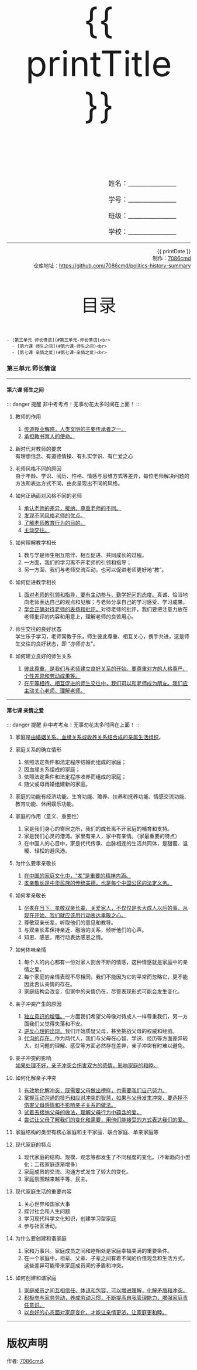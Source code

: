 
  <style>
  #title {
    padding-top: 40%;
    font-size: 96px;
    padding-bottom: 24%;
  }

  #ending {
    padding-top: 60%;
    font-size: 48px;
    padding-bottom: 12%;
  }

  .center {
    text-align: center;
  }
  .right {
    text-align: right;
  }

  #inform {
    padding-right: 8%;
    font-size: 18px;
  }

  .topic {
    padding-top: 12%;
    padding-bottom: 8%;
    font-size: 48px;
  }
</style>
<div class="center">
  <div id="title">{{ printTitle }}</div>
</div>
<div class="right">
  <p id="inform">姓名：________________</p>
  <p id="inform">学号：________________</p>
  <p id="inform">班级：________________</p>
  <p id="inform">学校：________________</p>

  <hr />
  <div>
    {{ printDate }}<br />
    制作：<a href="https://github.com/7086cmd/">7086cmd</a><br />
    仓库地址：<a href="https://github.com/7086cmd/politics-history-summary"
      >https://github.com/7086cmd/politics-history-summary</a
    >
  </div>
</div>


<div class="divider_top"></div>

<div class="divider_top"></div>

<div class="center">
  <div class="topic">目录</div>
</div>

    - [第三单元 师长情谊](#第三单元-师长情谊)<br>
      - [第六课 师生之间](#第六课-师生之间)<br>
      - [第七课 亲情之爱](#第七课-亲情之爱)<br>

<div class="divider"></div>


### 第三单元 师长情谊

---

#### 第六课 师生之间

::: danger 提醒
非中考考点！无事勿花太多时间在上面！
:::

1. 教师的作用

    1. <u>传道授业解惑，人类文明的主要传承者之一。</u>
    2. <u>承担教书育人的使命。</u>

2. 新时代对教师的要求<br>
   有理想信念、有道德情操、有扎实学识、有仁爱之心

3. 老师风格不同的原因<br>
   由于年龄、学识、阅历、性格、情感与思维方式等差异，每位老师解决问题的方法和表达方式不同，由此呈现出不同的风格。

4. 如何正确面对风格不同的老师

    1. <u>承认老师的差异，接纳、尊重老师的不同。</u>
    2. <u>发现不同风格老师的优点。</u>
    3. <u>了解老师教育行为的目的。</u>
    4. <u>主动交往。</u>

5. 如何理解教学相长

    1. 教与学是师生相互陪伴、相互促进、共同成长的过程。
    2. 一方面，我们的学习离不开老师的引领和指导；
    3. 另一方面，我们与老师交流互动，也可以促进老师更好地“教”。

6. 如何促进教学相长

    1. <u>面对老师的引领和指导，要有主动参与、勤学好问的态度。</u>真诚、恰当地向老师表达自己的观点和见解；与老师分享自己的学习感受、学习成果。
    2. <u>学会正确对待老师的表扬和批评。</u>对待老师的批评，我们要把注意力放在老师批评的内容和用意上，理解老师的良苦用心。

7. 师生交往的良好状态<br>
   学生乐于学习，老师寓教于乐，师生彼此尊重、相互关心，携手共进，这是师生交往的良好状态，即 “亦师亦友”。

8. 如何建立良好的师生关系
    1. <u>彼此尊重，是我们与老师建立良好关系的开始。要尊重对方的人格尊严、个性差异和劳动成果等。</u>
    2. <u>在平等相待、相互促进的师生交往中，我们可以和老师成为朋友。我们应主动关心老师、理解老师。</u>

---

#### 第七课 亲情之爱

::: danger 提醒
非中考考点！无事勿花太多时间在上面！
:::

1. 家庭是<u>由婚姻关系、血缘关系或收养关系结合成的亲属生活组织</u>。

2. 家庭关系的确立情形

    1. 依照法定条件和法定程序结婚而组成的家庭；
    2. 因血缘关系组成的家庭；
    3. 依照法定条件和法定程序收养而组成的家庭；
    4. 随父或母再婚组建新的家庭。

3. 家庭的功能有经济功能、生育功能、赡养、扶养和抚养功能、情感交流功能、教育功能、休闲娱乐功能。

4. 家庭的作用（意义、重要性）

    1. 家是我们身心的寄居之所，我们的成长离不开家庭的哺育和支持。
    2. 家是我们心灵的港湾。家里有亲人，家中有亲情。（家最重要的特点）
    3. 在中国人的心目中，家是代代传承、血脉相连的生活共同体，是甜蜜、温暖、轻松的避风港。

5. 为什么要孝亲敬长

    1. <u>在中国的家庭文化中，“孝”是重要的精神内涵。</u>
    2. <u>孝亲敬长是中华民族的传统美德，也是每个中国公民的法定义务。</u>

6. 如何孝亲敬长

    1. <u>尽孝在当下。孝敬双亲长辈，关爱家人，不仅仅是长大成人以后的事，从现在开始，我们就应该用行动表达孝敬之心。</u>
    2. 尊敬双亲长辈，听取他们的意见和教导。
    3. 与双亲长辈保持亲近、融洽的关系，倾听他们的心声。
    4. 知恩、感恩，用行动表达感恩之情。

7. 如何体味亲情

    1. 每个人的内心都有一份对家人割舍不断的情感，这种情感就是家庭中的亲情之爱。
    2. 每个家庭的亲情表现不尽相同，我们不能因为它的平常而忽略它，更不能因此否认亲情的存在。
    3. 家庭结构会改变，但家中的亲情仍在，尽管表现形式可能会发生变化。

8. 亲子冲突产生的原因

    1. <u>独立意识的增强。</u>一方面我们希望父母像对待成人一样尊重我们，另一方面我们又觉得失落和不安。
    2. <u>逆反心理的出现。</u>我们开始质疑父母，甚至挑战父母的权威和经验。
    3. <u>代沟的存在。</u>作为两代人，我们与父母在心智、学识、经历等方面差异较大，对问题的理解、感受等方面必然存在差异，亲子冲突有时难以避免。

9. 亲子冲突的影响<br>
   <u>如果处理不好，亲子冲突会伤害双方的感情，影响家庭的和睦。</u>

10. 如何化解亲子冲突

    1. <u>有效地化解冲突，既需要父母做出榜样，也需要我们自己努力。</u>
    2. <u>掌握互动沟通的技巧和应对冲突的智慧，如果与父母发生冲突，要选择不伤害父母感情和不影响亲子关系的做法。</u>
    3. <u>试着去接纳父母的做法，理解父母行为中蕴含的爱。</u>
    4. <u>尝试让父母了解我们的变化和需要，用他们能接受的方式表达我们的爱。</u>

11. 家庭结构的类型有核心家庭和主干家庭、联合家庭、单亲家庭等

12. 现代家庭的特点

    1. 现代家庭的结构、规模、观念等都发生了不同程度的变化。（不断趋向小型化；二孩家庭逐渐增多）
    2. 家庭成员的交流、沟通方式发生了较大的变化。
    3. 家庭氛围越来越平等、民主。

13. 现代家庭生活的重要内容

    1. 关心世界和国家大事
    2. 探讨社会和人生问题
    3. 学习现代科学文化知识，创建学习型家庭
    4. 参与社区活动。

14. 为什么要创建和谐家庭

    1. 家和万事兴。家庭成员之间和睦相处是家庭幸福美满的重要条件。
    2. 在一个家庭中，祖辈、父辈、子辈之间有着不同的价值观念和生活方式，这些差异可能带来家庭成员间的矛盾和冲突。

15. 如何创建和谐家庭
    1. <u>家庭成员之间互相信任、体谅和包容，可以增进理解，化解矛盾和冲突。</u>
    2. <u>积极参与家务劳动，养成劳动习惯，不断提高自我管理能力，增强家庭责任意识。</u>
    3. <u>以良好的心态面对家庭变化，才能让亲情更浓，让家庭更和睦。</u>

---

<div class="divider"></div>

<div class="divider"></div>

# 版权声明

作者: [7086cmd](https://github.com/7086cmd).<br>

<p style="font-size: 24px">
本文遵循 <code>CC BY-NC-SA 4.0</code> 协议。未经允许，请勿擅自改动、商用这些内容，并且若转载请注明出处。
</p>

<script setup>
import { ref } from "vue";

const printTitle = ref(new URL(location.href).pathname === '/print' ? "政史地总资料" : document.title
.split("|")[0]
.trim());

const printDate = ref(`导出日期：${new Date().toLocaleDateString()} ${new Date().toLocaleTimeString()}`);

</script>

<div class="divider_top"></div>

<div class="center">
  <div id="ending">初中政史地提纲整理</div>
</div>

<div class="right">
  <p>未经作者许可禁售。</p>
</div>
